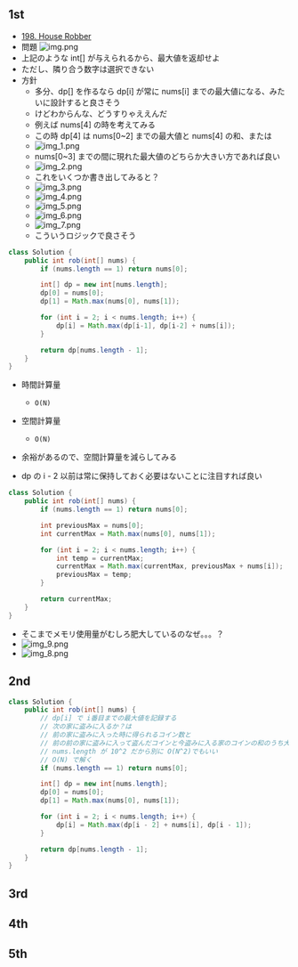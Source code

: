## 1st
- [198. House Robber](https://leetcode.com/problems/house-robber/description/)
- 問題
![img.png](img.png)
- 上記のような int[] が与えられるから、最大値を返却せよ
- ただし、隣り合う数字は選択できない
- 方針
  - 多分、dp[] を作るなら dp[i] が常に nums[i] までの最大値になる、みたいに設計すると良さそう
  - けどわからんな、どうすりゃええんだ
  - 例えば nums[4] の時を考えてみる
  - この時 dp[4] は nums[0~2] までの最大値と nums[4] の和、または
  - ![img_1.png](img_1.png)
  - nums[0~3] までの間に現れた最大値のどちらか大きい方であれば良い
  - ![img_2.png](img_2.png)
  - これをいくつか書き出してみると？
  - ![img_3.png](img_3.png)
  - ![img_4.png](img_4.png)
  - ![img_5.png](img_5.png)
  - ![img_6.png](img_6.png)
  - ![img_7.png](img_7.png)
  - こういうロジックで良さそう
```java
class Solution {
    public int rob(int[] nums) {
        if (nums.length == 1) return nums[0];

        int[] dp = new int[nums.length];
        dp[0] = nums[0];
        dp[1] = Math.max(nums[0], nums[1]);

        for (int i = 2; i < nums.length; i++) {
            dp[i] = Math.max(dp[i-1], dp[i-2] + nums[i]);
        }

        return dp[nums.length - 1];
    }
}
```
- 時間計算量
  - `O(N)`
- 空間計算量
  - `O(N)`

- 余裕があるので、空間計算量を減らしてみる
- dp の i - 2 以前は常に保持しておく必要はないことに注目すれば良い
```java
class Solution {
    public int rob(int[] nums) {
        if (nums.length == 1) return nums[0];

        int previousMax = nums[0]; 
        int currentMax = Math.max(nums[0], nums[1]);

        for (int i = 2; i < nums.length; i++) {
            int temp = currentMax;
            currentMax = Math.max(currentMax, previousMax + nums[i]);
            previousMax = temp;
        }

        return currentMax;
    }
}
```
- そこまでメモリ使用量がむしろ肥大しているのなぜ。。。？
- ![img_9.png](img_9.png)
- ![img_8.png](img_8.png)

## 2nd
```java
class Solution {
    public int rob(int[] nums) {
        // dp[i] で i番目までの最大値を記録する
        // 次の家に盗みに入るか？は
        // 前の家に盗みに入った時に得られるコイン数と
        // 前の前の家に盗みに入って盗んだコインと今盗みに入る家のコインの和のうち大きい方を選択すれば良い
        // nums.length が 10^2 だから別に O(N^2)でもいい
        // O(N) で解く
        if (nums.length == 1) return nums[0];

        int[] dp = new int[nums.length];
        dp[0] = nums[0];
        dp[1] = Math.max(nums[0], nums[1]);

        for (int i = 2; i < nums.length; i++) {
            dp[i] = Math.max(dp[i - 2] + nums[i], dp[i - 1]);
        }

        return dp[nums.length - 1];
    }
}
```

## 3rd

## 4th

## 5th
